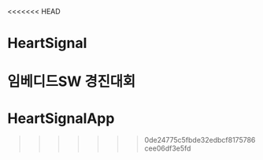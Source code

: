 <<<<<<< HEAD
# HeartSignal
임베디드SW 경진대회
=======
# HeartSignalApp
>>>>>>> 0de24775c5fbde32edbcf8175786cee06df3e5fd
